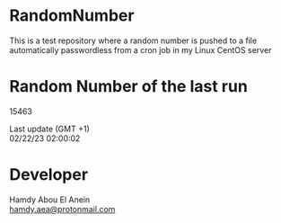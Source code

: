 # RandomNumber    
This is a test repository where a random number is pushed to a file automatically passwordless from a cron job in my Linux CentOS server    
# Random Number of the last run   
15463
      
Last update (GMT +1)    
02/22/23 02:00:02
# Developer    
Hamdy Abou El Anein   
hamdy.aea@protonmail.com

